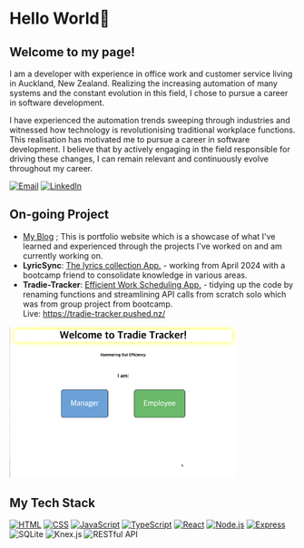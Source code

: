 # Hello World👋

## Welcome to my page!

I am a developer with experience in office work and customer service living in Auckland, New Zealand. Realizing the increasing automation of many systems and the constant evolution in this field, I chose to pursue a career in software development.

I have experienced the automation trends sweeping through industries and witnessed how technology is revolutionising traditional workplace functions. This realisation has motivated me to pursue a career in software development. I believe that by actively engaging in the field responsible for driving these changes, I can remain relevant and continuously evolve throughout my career.
  
[![Email](https://img.shields.io/badge/Email-white?style=flat-square&logo=gmail)](mailto:moahaa03@gmail.com) [![LinkedIn](https://img.shields.io/badge/LinkedIn-blue?style=flat-square&logo=linkedin)](https://www.linkedin.com/in/moa-ha-3bb6a9244/)

## On-going Project
- [My Blog](https://moa-ha.github.io/) ; This is portfolio website which is a showcase of what I've learned and experienced through the projects I've worked on and am currently working on.
- <b>LyricSync</b>: <ins>The lyrics collection App.</ins> - working from April 2024 with a bootcamp friend to consolidate knowledge in various areas.
- <b>Tradie-Tracker</b>: <ins>Efficient Work Scheduling App.</ins> - tidying up the code by renaming functions and streamlining API calls from scratch solo which was from group project from bootcamp.<br>
  Live: https://tradie-tracker.pushed.nz/
<img src="https://raw.githubusercontent.com/moa-ha/tradie-tracker/main/client/styles/wireframe/tradie-tracker.gif" alt="Demo" width="400" height="auto" style="float: right margin-left: 20px;">


## My Tech Stack

[![HTML](https://img.shields.io/badge/HTML-black?style=flat-square&logo=html5)](https://www.w3.org/html/)
[![CSS](https://img.shields.io/badge/CSS-black?&style=flat-square&logo=css3)](https://www.w3.org/css/)
[![JavaScript](https://img.shields.io/badge/JavaScript-black?style=flat-square&logo=javascript)](https://developer.mozilla.org/en-US/docs/Web/JavaScript)
[![TypeScript](https://img.shields.io/badge/TypeScript-black?style=flat-square&logo=typescript)](https://www.typescriptlang.org/)
[![React](https://img.shields.io/badge/React-black?style=flat-square&logo=react)](https://reactjs.org/)
[![Node.js](https://img.shields.io/badge/Node.js-black?style=flat-square&logo=node.js)](https://nodejs.org/)
[![Express](https://img.shields.io/badge/Express-black?style=flat-square&logo=express)](https://expressjs.com/)
![SQLite](https://img.shields.io/badge/SQLite-black?style=fflat-square&logo=sqlite)
![Knex.js](https://img.shields.io/badge/Knex.js-black?style=flat-square&logo=snowflake&logoColor=FFA500)
![RESTful API](https://img.shields.io/badge/RESTful%20API-black?style=flat-square&logo=postman&logoColor=white)


<!--
**moa-ha/moa-ha** is a ✨ _special_ ✨ repository because its `README.md` (this file) appears on your GitHub profile.
